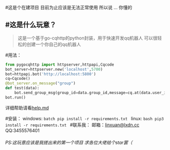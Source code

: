 #这是个在建项目 目前为止应该是无法正常使用 所以说 ... 你懂的

#这是什么玩意？
---
>这是一个基于go-cqhttp的python封装，用于快速开发qq机器人
    可以很轻松的创建一个你自己的qq机器人

#用法：
```python
from pygocqhttp import httpserver,httpapi,Cqcode
bot_server=httpserver.new('localhost',5700)
bot=httpapi.bot('http://localhost:5800')
cq=Cqcode()
@bot_server.on_message("group")
def test(data):
    bot.send_group_msg(group_id=data.group_id,message=cq.at(data.user_id)+"OK!")
bot.run()
```
详细帮助请看[help.md](./help.md)

#安装：
    windows:
    ```batch
        pip install -r requirements.txt
    ```
    linux:
    ```bash
        pip3 install -r requirements.txt
    ```
#联系我：
    邮箱：[linxuan@lxdn.cc](mailto:linxuan@lxdn.cc)
    QQ:3455576401
<h6>PS:这玩意应该是我搓出来的第一个项目 求各位大佬给个star罢（</h6>